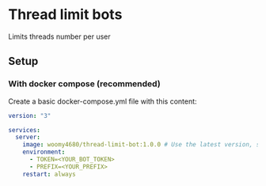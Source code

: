 # Thread limit bots

Limits threads number per user

## Setup

### With docker compose (recommended)

Create a basic docker-compose.yml file with this content:

```yaml
version: "3"

services:
  server:
    image: woomy4680/thread-limit-bot:1.0.0 # Use the latest version, see GH releases
    environment:
      - TOKEN=<YOUR_BOT_TOKEN>
      - PREFIX=<YOUR_PREFIX>
    restart: always
```
